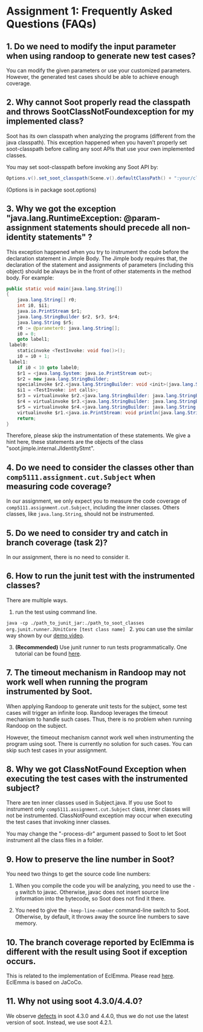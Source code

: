 # Assignment 1: Frequently Asked Questions (FAQs)

## 1. Do we need to modify the input parameter when using randoop to generate new test cases?

You can modify the given parameters or use your customized parameters. 
However, the generated test cases should be able to achieve enough coverage.

## 2. Why cannot Soot properly read the classpath and throws SootClassNotFoundexception for my implemented class?

Soot has its own classpath when analyzing the programs (different from the java classpath). This exception happened 
when you haven’t properly set soot-classpath before calling any soot APIs that use your own implemented classes.

You may set soot-classpath before invoking any Soot API by:

```java
Options.v().set_soot_classpath(Scene.v().defaultClassPath() + ":your/classpath/");
```
(Options is in package soot.options)

## 3. Why we got the exception "java.lang.RuntimeException: @param-assignment statements should precede all non-identity statements" ?

This exception happened when you try to instrument the code before the declaration statement in Jimple Body. 
The Jimple body requires that, the declaration of the statement and assignments of parameters (including this object) should be always be in the front of other statements in the method body.
For example:
```java
public static void main(java.lang.String[])
{
    java.lang.String[] r0;
    int i0, $i1;
    java.io.PrintStream $r1;
    java.lang.StringBuilder $r2, $r3, $r4;
    java.lang.String $r5;
    r0 := @parameter0: java.lang.String[];
    i0 = 0;
    goto label1;
 label0:
    staticinvoke <TestInvoke: void foo()>();
    i0 = i0 + 1;
 label1:
    if i0 < 10 goto label0;
    $r1 = <java.lang.System: java.io.PrintStream out>;
    $r2 = new java.lang.StringBuilder;
    specialinvoke $r2.<java.lang.StringBuilder: void <init>(java.lang.String)>("I made ");
    $i1 = <TestInvoke: int calls>;
    $r3 = virtualinvoke $r2.<java.lang.StringBuilder: java.lang.StringBuilder append(int)>($i1);
    $r4 = virtualinvoke $r3.<java.lang.StringBuilder: java.lang.StringBuilder append(java.lang.String)>(" static calls");
    $r5 = virtualinvoke $r4.<java.lang.StringBuilder: java.lang.String toString()>();
    virtualinvoke $r1.<java.io.PrintStream: void println(java.lang.String)>($r5);
    return;
}
```

Therefore, please skip the instrumentation of these statements. 
We give a hint here, these statements are the objects of the class "soot.jimple.internal.JIdentityStmt".

## 4. Do we need to consider the classes other than `comp5111.assignment.cut.Subject` when measuring code coverage?

In our assignment, we only expect you to measure the code coverage of `comp5111.assignment.cut.Subject`, including the inner classes. 
Others classes, like `java.lang.String`, should not be instrumented.

## 5. Do we need to consider try and catch in branch coverage (task 2)?

In our assignment, there is no need to consider it.

## 6. How to run the junit test with the instrumented classes?

There are multiple ways.
1. run the test using command line.

``java -cp ./path_to_junit_jar:./path_to_soot_classes org.junit.runner.JUnitCore [test class name]
``
2. you can use the similar way shown by our [demo video](https://course.cse.ust.hk/comp5111/assignment/asg01/ScreenShow_Turtorial_1_720p.mov).
   
3. **(Recommended)** Use junit runner to run tests programmatically. 
One tutorial can be found [here](https://github.com/junit-team/junit4/wiki/Test-runners).

## 7. The timeout mechanism in Randoop may not work well when running the program instrumented by Soot.

When applying Randoop to generate unit tests for the subject, some test cases will trigger an infinite loop. 
Randoop leverages the timeout mechanism to handle such cases.
Thus, there is no problem when running Randoop on the subject.

However, the timeout mechanism cannot work well when instrumenting the program using soot. There is currently no solution for such cases. 
You can skip such test cases in your assignment.

## 8. Why we got ClassNotFound Exception when executing the test cases with the instrumented subject?

There are ten inner classes used in Subject.java. 
If you use Soot to instrument only `comp5111.assignment.cut.Subject` class, inner classes will not be instrumented. 
ClassNotFound exception may occur when executing the test cases that invoking inner classes.

You may change the "-process-dir" argument passed to Soot to let Soot instrument all the class files in a folder.

## 9. How to preserve the line number in Soot?

You need two things to get the source code line numbers:

1) When you compile the code you will be analyzing, you need to use the `-g` switch to javac. 
   Otherwise, javac does not insert source line information into the bytecode, so Soot does not find it there.

2) You need to give the `-keep-line-number` command-line switch to Soot. 
   Otherwise, by default, it throws away the source line numbers to save memory.


## 10. The branch coverage reported by EclEmma is different with the result using Soot if exception occurs.
This is related to the implementation of EclEmma. Please read [here](https://github.com/jacoco/eclemma/issues/61). EclEmma is based on JaCoCo. 

## 11. Why not using soot 4.3.0/4.4.0?

We observe [defects](https://github.com/soot-oss/soot/issues/1641) in soot 4.3.0 and 4.4.0, thus we do not use the latest version of soot. Instead, we use soot 4.2.1.



